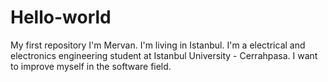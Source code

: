 # Hello-world
My first repository
I'm Mervan.
I'm living in Istanbul.
I'm a electrical and electronics engineering student at Istanbul University - Cerrahpasa.
I want to improve myself in the software field.

